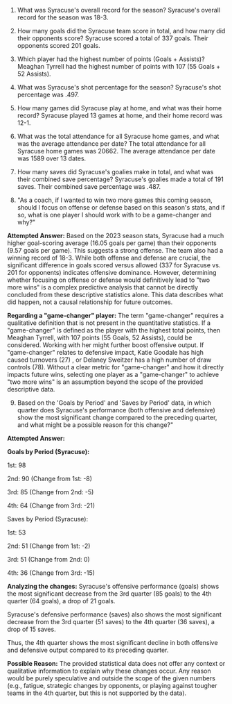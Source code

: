 1. What was Syracuse's overall record for the season?
Syracuse's overall record for the season was 18-3.

4. How many goals did the Syracuse team score in total, and how many did their opponents score?
Syracuse scored a total of 337 goals. Their opponents scored 201 goals.

5. Which player had the highest number of points (Goals + Assists)?
Meaghan Tyrrell had the highest number of points with 107 (55 Goals + 52 Assists).

6. What was Syracuse's shot percentage for the season?
Syracuse's shot percentage was .497.

7. How many games did Syracuse play at home, and what was their home record?
Syracuse played 13 games at home, and their home record was 12-1.

8. What was the total attendance for all Syracuse home games, and what was the average attendance per date?
The total attendance for all Syracuse home games was 20662. The average attendance per date was 1589 over 13 dates.


9. How many saves did Syracuse's goalies make in total, and what was their combined save percentage?
Syracuse's goalies made a total of 191 saves. Their combined save percentage was .487.


10. "As a coach, if I wanted to win two more games this coming season, should I focus on offense or defense based on this season's stats, and if so, what is one player I should work with to be a game-changer and why?"

**Attempted Answer:** Based on the 2023 season stats, Syracuse had a much higher goal-scoring average (16.05 goals per game) than their opponents (9.57 goals per game). This suggests a strong offense. The team also had a winning record of 18-3. While both offense and defense are crucial, the significant difference in goals scored versus allowed (337 for Syracuse vs. 201 for opponents)  indicates offensive dominance. However, determining whether focusing on offense or defense would definitively lead to "two more wins" is a complex predictive analysis that cannot be directly concluded from these descriptive statistics alone. This data describes what did happen, not a causal relationship for future outcomes.

**Regarding a "game-changer" player:** The term "game-changer" requires a qualitative definition that is not present in the quantitative statistics. If a "game-changer" is defined as the player with the highest total points, then Meaghan Tyrrell, with 107 points (55 Goals, 52 Assists), could be considered. Working with her might further boost offensive output. If "game-changer" relates to defensive impact, Katie Goodale has high caused turnovers (27) , or Delaney Sweitzer has a high number of draw controls (78). Without a clear metric for "game-changer" and how it directly impacts future wins, selecting one player as a "game-changer" to achieve "two more wins" is an assumption beyond the scope of the provided descriptive data.


9. Based on the 'Goals by Period' and 'Saves by Period' data, in which quarter does Syracuse's performance (both offensive and defensive) show the most significant change compared to the preceding quarter, and what might be a possible reason for this change?"

**Attempted Answer:**

**Goals by Period (Syracuse):**

1st: 98 

2nd: 90 (Change from 1st: -8) 

3rd: 85 (Change from 2nd: -5) 

4th: 64 (Change from 3rd: -21) 

Saves by Period (Syracuse):

1st: 53 

2nd: 51 (Change from 1st: -2) 

3rd: 51 (Change from 2nd: 0) 

4th: 36 (Change from 3rd: -15) 

**Analyzing the changes:**
Syracuse's offensive performance (goals) shows the most significant decrease from the 3rd quarter (85 goals) to the 4th quarter (64 goals), a drop of 21 goals.

Syracuse's defensive performance (saves) also shows the most significant decrease from the 3rd quarter (51 saves) to the 4th quarter (36 saves), a drop of 15 saves.

Thus, the 4th quarter shows the most significant decline in both offensive and defensive output compared to its preceding quarter.

**Possible Reason:** The provided statistical data does not offer any context or qualitative information to explain why these changes occur. Any reason would be purely speculative and outside the scope of the given numbers (e.g., fatigue, strategic changes by opponents, or playing against tougher teams in the 4th quarter, but this is not supported by the data).
